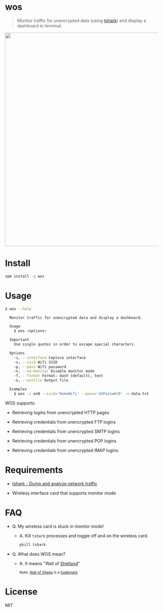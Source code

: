 # wos

> Monitor traffic for unencrypted data (using [tshark](https://www.wireshark.org/docs/man-pages/tshark.html)) and display a dashboard in terminal.

<img src="./screenshot.png" width="700" />

# Install

```bash
npm install -g wos
```

# Usage

```bash
$ wos --help

  Monitor traffic for unencrypted data and display a dashboard.

  Usage
    $ wos <options>

  Important
    Use single quotes in order to escape special characters.

  Options
    -i, --interface Capture interface
    -s, --ssid Wifi SSID
    -p, --pass Wifi password
    -n, --no-monitor Disable monitor mode
    -f, --format Format: dash (default), text
    -o, --outfile Output file

  Examples
    $ wos -i en0 --ssid='HomeWifi' --pass='d4Pazsw0rD' -o data.txt
```

WOS supports:

- Retrieving logins from unencrypted HTTP pages

- Retrieving credentials from unencrypted FTP logins

- Retrieving credentials from unencrypted SMTP logins

- Retrieving credentials from unencrypted POP logins

- Retrieving credentials from unencrypted IMAP logins

# Requirements

- [tshark - Dump and analyze network traffic](https://www.wireshark.org/docs/man-pages/tshark.html)

- Wireless interface card that supports monitor mode

# FAQ

- Q. My wireless card is stuck in monitor mode!

  - A. Kill `tshark` processes and toggle off and on the wireless card.

    ```bash
    pkill tshark
    ```

- Q. What does WOS mean?

  - A. It means "Wall of [Shetland](https://en.wikipedia.org/wiki/Shetland_sheep)"

    <small>Note: [Wall of Sheep](https://www.wallofsheep.com/pages/wall-of-sheep) is a [trademark](http://tmsearch.uspto.gov/bin/showfield?f=doc&state=4810:8qpp6l.2.2)</small>

# License

MIT
